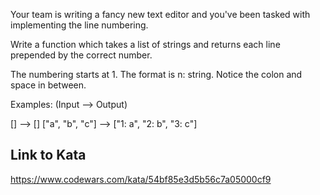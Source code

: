 Your team is writing a fancy new text editor and you've been tasked with implementing the line numbering.

Write a function which takes a list of strings and returns each line prepended by the correct number.

The numbering starts at 1. The format is n: string. Notice the colon and space in between.

Examples: (Input --> Output)

[] --> []
["a", "b", "c"] --> ["1: a", "2: b", "3: c"]

## Link to Kata
https://www.codewars.com/kata/54bf85e3d5b56c7a05000cf9
